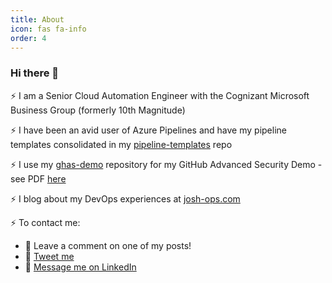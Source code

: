```yaml
---
title: About
icon: fas fa-info
order: 4
---
```



### Hi there 👋

⚡ I am a Senior Cloud Automation Engineer with the Cognizant Microsoft Business Group (formerly 10th Magnitude)

⚡ I have been an avid user of Azure Pipelines and have my pipeline templates consolidated in my [pipeline-templates](https://github.com/joshjohanning/pipeline-templates) repo

⚡ I use my [ghas-demo](https://github.com/joshjohanning/ghas-demo) repository for my GitHub Advanced Security Demo - see PDF [here](https://github.com/joshjohanning/ghas-demo/blob/main/GHAS%20Demo.pdf)

⚡ I blog about my DevOps experiences at [josh-ops.com](https://josh-ops.com)

⚡ To contact me: 
  - 🌱 Leave a comment on one of my posts!
  - 🌱 [Tweet me](https://twitter.com/jjjettrain)
  - 🌱 [Message me on LinkedIn](https://www.linkedin.com/in/joshua-johanning/)